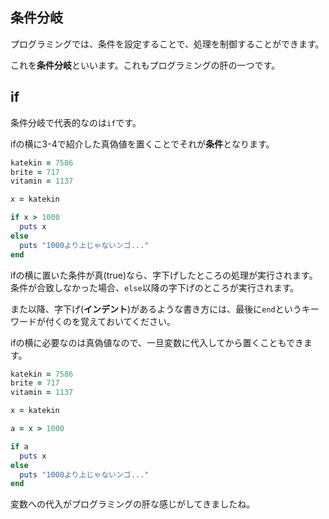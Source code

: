 ## 条件分岐

プログラミングでは、条件を設定することで、処理を制御することができます。

これを**条件分岐**といいます。これもプログラミングの肝の一つです。

## if

条件分岐で代表的なのは`if`です。

ifの横に3-4で紹介した真偽値を置くことでそれが**条件**となります。

```ruby
katekin = 7586
brite = 717
vitamin = 1137

x = katekin

if x > 1000
  puts x
else 
  puts "1000より上じゃないンゴ..."
end
```

ifの横に置いた条件が真(true)なら、字下げしたところの処理が実行されます。
条件が合致しなかった場合、`else`以降の字下げのところが実行されます。

また以降、字下げ(**インデント**)があるような書き方には、最後に`end`というキーワードが付くのを覚えておいてください。

ifの横に必要なのは真偽値なので、一旦変数に代入してから置くこともできます。

```ruby
katekin = 7586
brite = 717
vitamin = 1137

x = katekin

a = x > 1000

if a
  puts x
else 
  puts "1000より上じゃないンゴ..."
end
```

変数への代入がプログラミングの肝な感じがしてきましたね。
